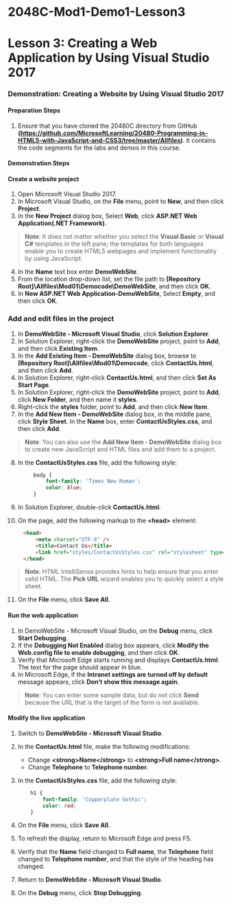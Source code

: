 # 2048C-Mod1-Demo1-Lesson3

# Lesson 3: Creating a Web Application by Using Visual Studio 2017

### Demonstration: Creating a Website by Using Visual Studio 2017

#### Preparation Steps 

1. Ensure that you have cloned the 20480C directory from GitHub **(https://github.com/MicrosoftLearning/20480-Programming-in-HTML5-with-JavaScript-and-CSS3/tree/master/Allfiles)**. It contains the code segments for the labs and demos in this course. 


#### Demonstration Steps

#### Create a website project

1.	Open Microsoft Visual Studio 2017.
2.	In  Microsoft Visual Studio, on the **File** menu, point to **New**, and then click **Project**.
3.	In the **New Project** dialog box, Select **Web**, click **ASP.NET Web Application(.NET Framework)**.

>**Note**: It does not matter whether you select the **Visual Basic** or **Visual C#** templates in the left pane; the templates for both languages enable you to create HTML5 webpages and implement functionality by using JavaScript.

4. In the **Name** text box enter **DemoWebSite**.
5. From the location drop-down list, set the file path to **[Repository Root]\Allfiles\Mod01\Democode\DemoWebSite**, and then click **OK**.
6. In **New ASP.NET Web Application-DemoWebSite**, Select **Empty**, and then click **OK**.

### Add and edit files in the project

1.	In **DemoWebSite - Microsoft Visual Studio**, click **Solution Explorer**.
2.	In Solution Explorer, right-click the **DemoWebSite** project, point to **Add**, and then click **Existing Item**.
3.	In the **Add Existing Item - DemoWebSite** dialog box, browse to **[Repository Root]\Allfiles\Mod01\Democode**, click **ContactUs.html**, and then click **Add**.
4.	In Solution Explorer, right-click **ContactUs.html**, and then click **Set As Start Page**.
5.	In Solution Explorer, right-click the **DemoWebSite** project, point to **Add**, click **New Folder**, and then name it **styles**.
6.	Right-click the **styles** folder, point to **Add**, and then click **New Item**.
7.	In the **Add New Item - DemoWebSite** dialog box, in the middle pane, click **Style Sheet**. In the **Name** box, enter **ContactUsStyles.css**, and then click **Add**.

>**Note**: You can also use the **Add New Item - DemoWebSite** dialog box to create new JavaScript and HTML files and add them to a project.

8. In the **ContactUsStyles.css** file, add the following style:

   ```css
        body {
            font-family: 'Times New Roman';
            color: blue;
        }
   ```

9. In Solution Explorer, double-click **ContactUs.html**.

10. On the page, add the following markup to the **&lt;head&gt;** element:

   ```html
        <head>
            <meta charset="UTF-8" />
            <title>Contact Us</title>
            <link href="styles/ContactUsStyles.css" rel="stylesheet" type="text/css" />
        </head>
   ```

>**Note**: HTML IntelliSense provides hints to help ensure that you enter valid HTML. The **Pick URL** wizard enables you to quickly select a style sheet.

11. On the **File** menu, click **Save All**.

#### Run the web application

1.	In DemoWebSite - Microsoft Visual Studio, on the **Debug** menu, click **Start Debugging**.
2.	If the **Debugging Not Enabled** dialog box appears, click **Modify the Web.config file to enable debugging**, and then click **OK**.
3.	Verify that Microsoft Edge starts running and displays **ContactUs.html**. The text for the page should appear in blue.
4.	In Microsoft Edge, if the **Intranet settings are turned off by default** message appears, click **Don’t show this message again**.

>**Note**: You can enter some sample data, but do not click **Send** because the URL that is the target of the form is not available.


#### Modify the live application

1. Switch to **DemoWebSite - Microsoft Visual Studio**.

2. In the **ContactUs.html** file, make the following modifications:

   - Change **&lt;strong>Name</strong&gt;** to **&lt;strong>Full name</strong&gt;**.
   - Change **Telephone** to **Telephone number**.

3. In the **ContactUsStyles.css** file, add the following style:

   ```css
       h1 {
           font-family: 'Copperplate Gothic';
           color: red;
       }
   ```

4. On the **File** menu, click **Save All**.

5. To refresh the display, return to Microsoft Edge and press F5.

6. Verify that the **Name** field changed to **Full name**, the **Telephone** field changed to **Telephone number**, and that the style of the heading has changed.

7. Return to **DemoWebSite - Microsoft Visual Studio**.

8. On the **Debug** menu, click **Stop Debugging**.
